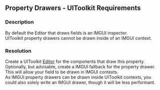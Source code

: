 ## Property Drawers - UIToolkit Requirements
### Description
By default the Editor that draws fields is an IMGUI inspector.  
UIToolkit property drawers cannot be drawn inside of an IMGUI context.

### Resolution
Create a UIToolkit [Editor](https://docs.unity3d.com/ScriptReference/Editor.html) for the components that draw this property.  
Optionally, but advisable, create a IMGUI fallback for the property drawer. This will allow your field to be drawn in IMGUI contexts.  
As IMGUI property drawers can be drawn inside UIToolkit contexts, you could also solely write an IMGUI drawer, though it will be less performant.